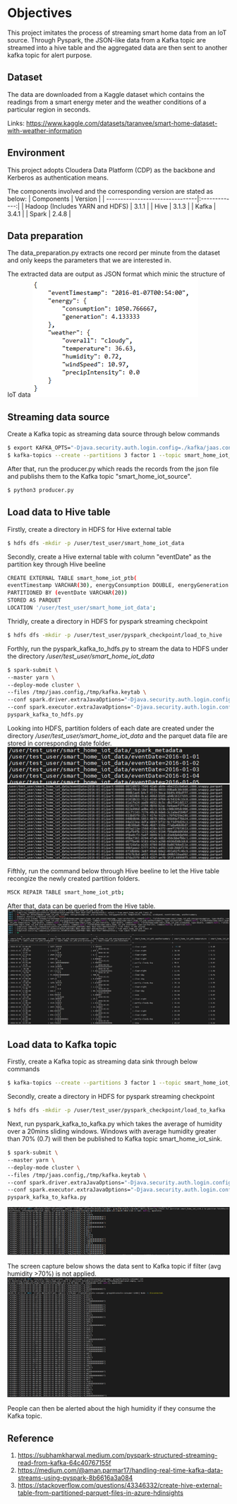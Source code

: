 # Objectives 

This project imitates the process of streaming smart home data from an IoT source. Through Pyspark, the JSON-like data from a Kafka topic are streamed into a hive table and the aggregated data are then sent to another kafka topic for alert purpose.


## Dataset
The data are downloaded from a Kaggle dataset which contains the readings from a smart energy meter and the weather conditions of a particular region in seconds.

Links: https://www.kaggle.com/datasets/taranvee/smart-home-dataset-with-weather-information


## Environment
This project adopts Cloudera Data Platform (CDP) as the backbone and Kerberos as authentication means.

The components involved and the corresponding version are stated as below:
| Components                      | Version       | 
| --------------------------------|:-------------:|
| Hadoop (Includes YARN and HDFS) | 3.1.1         |
| Hive                            | 3.1.3         |
| Kafka                           | 3.4.1         |
| Spark                           | 2.4.8         |


## Data preparation
The data_preparation.py extracts one record per minute from the dataset and only keeps the parameters that we are interested in.

The extracted data are output as JSON format which minic the structure of IoT data
![Data Sample](screen_capture/data_sample.PNG)


## Streaming data source 
Create a Kafka topic as streaming data source through below commands 
```bash
$ export KAFKA_OPTS="-Djava.security.auth.login.config=./kafka/jaas.config"
$ kafka-topics --create --partitions 3 factor 1 --topic smart_home_iot_source --bootstrap-server server1:9092 --command-config ./kafka/client.properties 
```
After that, run the producer.py which reads the records from the json file and publishs them to the Kafka topic "smart_home_iot_source".
```bash
$ python3 producer.py
```


## Load data to Hive table
Firstly, create a directory in HDFS for Hive external table
```bash
$ hdfs dfs -mkdir -p /user/test_user/smart_home_iot_data
```

Secondly, create a Hive external table with column "eventDate" as the partition key through Hive beeline
```bash
CREATE EXTERNAL TABLE smart_home_iot_ptb(
eventTimestamp VARCHAR(30), energyConsumption DOUBLE, energyGeneration DOUBLE, weatherSummary VARCHAR(20), temperature DOUBLE, humidity DOUBLE, windSpeed DOUBLE, precipIntensity DOUBLE)
PARTITIONED BY (eventDate VARCHAR(20))
STORED AS PARQUET
LOCATION '/user/test_user/smart_home_iot_data';
```

Thridly, create a directory in HDFS for pyspark streaming checkpoint
```bash
$ hdfs dfs -mkdir -p /user/test_user/pyspark_checkpoint/load_to_hive
```

Forthly, run the pyspark_kafka_to_hdfs.py to stream the data to HDFS under the directory */user/test_user/smart_home_iot_data*
```bash
$ spark-submit \
--master yarn \
--deploy-mode cluster \
--files /tmp/jaas.config,/tmp/kafka.keytab \
--conf spark.driver.extraJavaOptions="-Djava.security.auth.login.config=/tmp/jaas.config" \
--conf spark.executor.extraJavaOptions="-Djava.security.auth.login.config=jaas.config" \
pyspark_kafka_to_hdfs.py
```

Looking into HDFS, partition folders of each date are created under the directory */user/test_user/smart_home_iot_data* and the parquet data file are stored in corresponding date folder.
![Data Sample](screen_capture/hdfs_folder.PNG)
![Data Sample](screen_capture/parquet_data_file.PNG)

Fifthly, run the command below through Hive beeline to let the Hive table recongize the newly created partition folders. 
```bash
MSCK REPAIR TABLE smart_home_iot_ptb;
```
After that, data can be queried from the Hive table.
![Data Sample](screen_capture/data_in_hive_table.PNG)


## Load data to Kafka topic
Firstly, create a Kafka topic as streaming data sink through below commands
```bash
$ kafka-topics --create --partitions 3 factor 1 --topic smart_home_iot_sink --bootstrap-server server1:9092 --command-config ./kafka/client.properties 
```

Secondly, create a directory in HDFS for pyspark streaming checkpoint
```bash
$ hdfs dfs -mkdir -p /user/test_user/pyspark_checkpoint/load_to_kafka
```

Next, run pyspark_kafka_to_kafka.py which takes the average of humidity over a 20mins sliding windows. Windows with average humidity greater than 70% (0.7) will then be published to Kafka topic smart_home_iot_sink.
```bash
$ spark-submit \
--master yarn \
--deploy-mode cluster \
--files /tmp/jaas.config,/tmp/kafka.keytab \
--conf spark.driver.extraJavaOptions="-Djava.security.auth.login.config=/tmp/jaas.config" \
--conf spark.executor.extraJavaOptions="-Djava.security.auth.login.config=jaas.config" \
pyspark_kafka_to_kafka.py
```
![Data Sample](screen_capture/kafka_data_with_filter.PNG)

The screen capture below shows the data sent to Kafka topic if filter (avg humidity >70%) is not applied.
![Data Sample](screen_capture/kafka_data_without_filter.PNG)

People can then be alerted about the high humidity if they consume the Kafka topic.


## Reference
1. https://subhamkharwal.medium.com/pyspark-structured-streaming-read-from-kafka-64c40767155f
2. https://medium.com/@aman.parmar17/handling-real-time-kafka-data-streams-using-pyspark-8b6616a3a084
3. https://stackoverflow.com/questions/43346332/create-hive-external-table-from-partitioned-parquet-files-in-azure-hdinsights